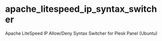 # apache_litespeed_ip_syntax_switcher
Apache LiteSpeed IP Allow/Deny Syntax Switcher for Plesk Panel (Ubuntu)
